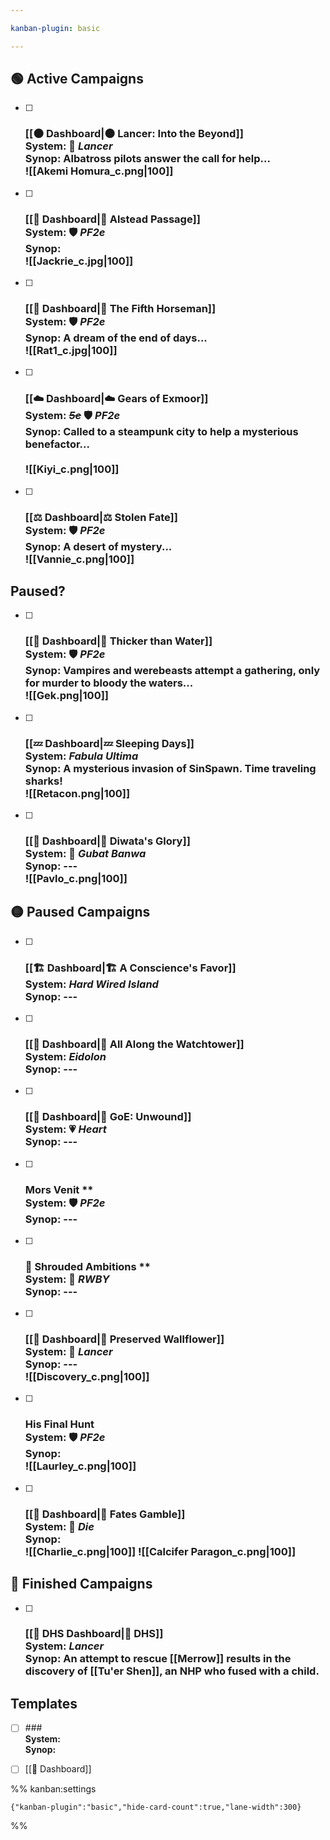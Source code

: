 ```yaml
---

kanban-plugin: basic

---
```


## 🟢 Active Campaigns

- [ ] ### [[🌑 Dashboard|🌑 Lancer: Into the Beyond]]<br>**System:** 🤖 *Lancer*<br>**Synop:** Albatross pilots answer the call for help...<br>![[Akemi Homura_c.png|100]]
- [ ] ### [[🌄 Dashboard|🌄 Alstead Passage]]<br>**System:** 🛡️ *PF2e*<br>**Synop:**<br>![[Jackrie_c.jpg|100]]
- [ ] ###  [[🐴 Dashboard|🐴 The Fifth Horseman]]<br>**System:** 🛡️ *PF2e*<br>**Synop:** A dream of the end of days...<br>![[Rat1_c.jpg|100]]
- [ ] ### [[☁️ Dashboard|☁️ Gears of Exmoor]]<br>**System:** *~~5e~~* 🛡️ *PF2e*<br>**Synop:** Called to a steampunk city to help a mysterious benefactor...<br><br>![[Kiyi_c.png|100]]
- [ ] ### [[⚖️ Dashboard|⚖️ Stolen Fate]]<br>**System:** 🛡️ *PF2e*<br>**Synop:** A desert of mystery...<br>![[Vannie_c.png|100]]


## Paused?

- [ ] ### [[🧛 Dashboard|🧛 Thicker than Water]]<br>**System:** 🛡️ *PF2e*<br>**Synop:** Vampires and werebeasts attempt a gathering, only for murder to bloody the waters...<br>![[Gek.png|100]]
- [ ] ### [[💤 Dashboard|💤 Sleeping Days]]<br>**System:** *Fabula Ultima*<br>**Synop:** A mysterious invasion of SinSpawn. Time traveling sharks!<br>![[Retacon.png|100]]
- [ ] ### [[🎏 Dashboard|🎏 Diwata's Glory]]<br>**System:** 🎏 *Gubat Banwa*<br>**Synop:** ---<br>![[Pavlo_c.png|100]]


## 🟡 Paused Campaigns

- [ ] ### [[🏗 Dashboard|🏗 A Conscience's Favor]]<br>**System:** *Hard Wired Island*<br>**Synop:** ---
- [ ] ### [[💽 Dashboard|💽 All Along the Watchtower]]<br>**System:** *Eidolon*<br>**Synop:** ---
- [ ] ### [[🧡 Dashboard|🧡 GoE: Unwound]]<br>**System:** 💗 *Heart*<br>**Synop:** ---
- [ ] ### Mors Venit \*\*<br>**System:** 🛡️ *PF2e*<br>**Synop:** ---
- [ ] ### 🌹 Shrouded Ambitions \*\*<br>**System:** 🌹 *RWBY*<br>**Synop:** ---
- [ ] ### [[🌸 Dashboard|🌸 Preserved Wallflower]]<br>**System:** 🤖 *Lancer*<br>**Synop:** ---<br>![[Discovery_c.png|100]]
- [ ] ### His Final Hunt<br>**System:** 🛡️ *PF2e*<br>**Synop:**<br>![[Laurley_c.png|100]]
- [ ] ### [[🎲 Dashboard|🎲 Fates Gamble]] <br>**System:** 🎲 *Die*<br>**Synop:**<br>![[Charlie_c.png|100]] ![[Calcifer Paragon_c.png|100]]


## 🏁 Finished Campaigns

- [ ] ###  [[🔫 DHS Dashboard|🔫 DHS]]<br>**System:** *Lancer*<br>**Synop:** An attempt to rescue [[Merrow]] results in the discovery of [[Tu'er Shen]], an NHP who fused with a child.


## Templates

- [ ] ###<br>**System:** <br>**Synop:**
- [ ] [[🐌 Dashboard]]




%% kanban:settings
```
{"kanban-plugin":"basic","hide-card-count":true,"lane-width":300}
```
%%